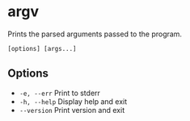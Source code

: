 # argv

Prints the parsed arguments passed to the program.

```synopsis
[options] [args...]
```

## Options

* `-e, --err` Print to stderr
* `-h, --help` Display help and exit
* `--version` Print version and exit
